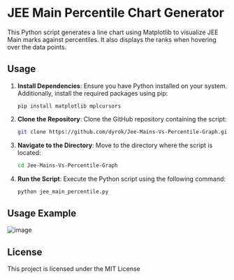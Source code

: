    # JEE Main Percentile Chart Generator
   
   This Python script generates a line chart using Matplotlib to visualize JEE Main marks against percentiles. It also displays the ranks when hovering over the data points.
   
   ## Usage
   
   1. **Install Dependencies**: Ensure you have Python installed on your system. Additionally, install the required packages using pip:
   
      ```
      pip install matplotlib mplcursors
      ```
   
   2. **Clone the Repository**: Clone the GitHub repository containing the script:
   
      ```bash
      git clone https://github.com/dyrok/Jee-Mains-Vs-Percentile-Graph.git
      ```
   
   3. **Navigate to the Directory**: Move to the directory where the script is located:
   
      ```bash
      cd Jee-Mains-Vs-Percentile-Graph
      ```
   
   4. **Run the Script**: Execute the Python script using the following command:
   
      ```bash
      python jee_main_percentile.py
      ```
   
   ## Usage Example
   ![image](https://github.com/dyrok/Jee-Mains-Vs-Percentile-Graph/assets/90748055/ffe78a9b-998f-4d24-9af6-3cf964de0332)

   ## License
   
   This project is licensed under the MIT License
